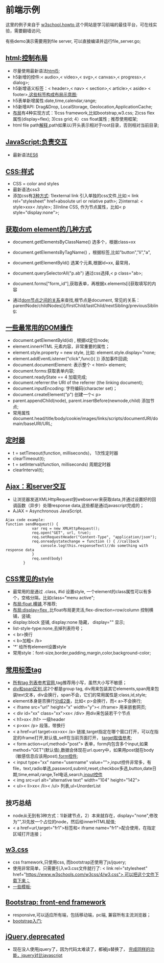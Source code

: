 # 前端示例
这里的例子来自于 [w3school.howto](https://www.w3schools.com/howto/default.asp),这个网站是学习前端的最佳平台，可在线实验，需要翻墙访问;

有些demo演示需要用到file server, 可以直接编译并运行file_server.go;

## [html:控制布局](https://www.w3schools.com/html/default.asp)
- 尽量使用最新语法[html5](https://www.w3schools.com/html/html5_intro.asp);
- h5新增的控件:< audio>,< video>,< svg>,< canvas>,< progress>,< dialog>;
- h5新增语义标签：< header>,< nav> < section>,< article>,< aside> < footer>,[这些标签构成布局示意图](https://www.w3schools.com/html/html_layout.asp);
- h5表单新增属性:date,time,calendar,range;
- h5新增API: Drag&Drop, LocalStorage, Geolocation,ApplicationCache;
- [布局](https://www.w3schools.com/html/html_layout.asp)有4种实现方式：1)css framework,比如bootstrap,w3.css; 2)css flex 属性(display=flex); 3)css grid; 4）css float属性 ; 推荐使用框架;
- html file path[解释](https://www.w3schools.com/html/html_filepaths.asp),path如果以/开头表示相对于root目录，否则相对当前目录;

## [JavaScript:负责交互](https://www.w3schools.com/js/default.asp)
- 最新语法[ES6](https://www.w3schools.com/js/js_es6.asp)


## [CSS:样式](https://www.w3schools.com/css/default.asp)
 - CSS = color and styles 
 - 最新语法css3
 - 添加css有[3种方式](https://www.w3schools.com/css/css_howto.asp):   1)external link 引入单独的css文件,比如:< link rel="stylesheet" href=absolute url or relative path>;
  2)internal: < style>xxx< /style>; 
  3)Inline CSS, 作为节点属性，比如< p style="display:none">;


## [获取dom element的几种方式](https://www.w3schools.com/js/js_htmldom_elements.asp)
- document.getElementsByClassName() 选多个，根据class=xx
- document.getElementsByTagName() ，根据标签,比如"button","li","a",
- document.getElementById() 选某个元素,根据id=xx, 最常用，

- document.querySelectorAll("p.ab") 通过css选择,< p class="ab>;

- document.forms["form_id"],获取表单，再根据x.elements[i]获取填写的内容 

- 通过[dom节点之间的关系](https://www.w3schools.com/js/js_htmldom_navigation.asp)来查找,根节点是document,  常见的关系：parentNode/childNodes[i]/firstChild/lastChild/nextSibling/previousSibling;



## [一些最常用的DOM操作](https://www.w3schools.com/js/js_htmldom_document.asp)
- document.getElementById(id) , 根据id定位node;
- element.innerHTML 元素内容，非常重要的属性；
- element.style.property = new style, 比如: element.style.display="none;
- element.addEventListener("click",func(){ }) 添加事件回调;
- document.documentElement:	表示整个 < html> element;
- document.forms:获取表单内容;
- document.readyState == 4 加载完成;
- document.referrer:the URI of the referrer (the linking document);
- document.inputEncoding: 字符编码(character set)；
- document.createElement("p") 创建一个< p>
- parent.appendChild(node), parent.insertBefore(newnode,child) 添加节点;
- 常用属性document.head/title/body/cookie/images/links/scripts/documentURI/domain/baseURI/URL;


## [定时器](https://www.w3schools.com/js/js_timing.asp)
- t = setTimeout(function, milliseconds)， 1次性定时器
- clearTimeout(t);
- t = setInterval(function, milliseconds) 周期定时器
- clearInterval(t);

## [Ajax：和server交互 ](https://www.w3schools.com/js/js_ajax_intro.asp)
- 让浏览器发送XMLHttpRequest到webserver来获取data,并通过设置好的回调函数（异步）处理response data,这些都是通过javascript完成的；
- AJAX = Asynchronous JavaScript.
```
Ajax code example:
function sendRequest() {
            var req = new XMLHttpRequest();
            req.open("GET", url, true);
            req.setRequestHeader("Content-Type", "application/json");
            req.onreadystatechange = function () { //callback
                console.log(this.responseText)//do something with response data
            }
            req.send(body)
        }   
```


## [CSS常见的style](https://www.w3schools.com/css/css_intro.asp)
- 最常用的是通过 .class,   #id 设置style, 一个element的class属性可以有多个，空格分隔，比如class="menu  active";
- [布局:float,横铺](https://www.w3schools.com/css/css_float.asp),不推荐;
- [布局:display=flex ](https://www.w3schools.com/css/css3_flexbox.asp),比float布局更灵活,flex-direction=row/column 控制横铺，竖铺;
- display:block 竖铺, display:none 隐藏， display="" 显示;
- list-style-type:none,去掉列表符号；
- < br>换行
- < b>加粗< /b>
-  '*' 给所有element设置style
- 常用style：font-size,border,padding,margin,color,background-color;


## [常用标签tag](https://www.w3schools.com/tags/default.asp)
- [所有tag 列表参考官网](https://www.w3schools.com/tags/default.asp),tag推荐用小写，虽然大小写不敏感；
- [div和span区别](https://www.w3schools.com/html/html_blocks.asp),这2个都是group tag, div用来包装其它elements,span用来包装text文本，div会换行，span不会，它们的常用属性是:class,id,style;
- element本身是否换行[分成2类](https://www.w3schools.com/html/html_blocks.asp)，比如< p>会换行，而< a>不会换行;
- < iframe src="url" height="x" width="y">< /iframe> 用来嵌套网页;
- < div id="xx" class="xx">xx< /div> 用div来包装若干个节点
- < h1>xx< /h1>  一级header
- < p>xx< /p>  段落，带换行
- < a href=url target=xx>xx< /a> 链接,target指定在哪个窗口打开，可以在指定的iframe打开,默认值_self在当前页面打开， [target取值参考](https://www.w3schools.com/html/html_links.asp);
- < form action=url,method="post"> 表单，form内包含多个input,如果method="GET"(默认值),数据会体现在url.query中，如果用post就在body（敏感信息应该用post),[form控件](https://www.w3schools.com/html/html_forms.asp);
- < input type="xx" name="username" value="">,input控件非常多，有file，text,radio单选,password,submit,reset,checkbox多选,button,date日期,time,email,range,Tel电话,search,[input控件](https://www.w3schools.com/html/html_form_input_types.asp)
- < img src=url alt="alternative text" width="104" height="142">
- < ul>< li>xx< /li>< /ul> 列表,ul=UnorderList

## 技巧总结
- node从无到有3种方式：1)新建节点，2）本来就存在，display="none",修改为"",3)先放一个占位的node，然后给innerHTML赋值;
- < a href=url,target="fr1">标签和< iframe name="fr1">配合使用，在指定区域打开连接；

## [w3.css](https://www.w3schools.com/w3css/default.asp)
- css framework,只使用css, 而bootstrap还使用了js/jquery;
- 使用非常简单，只需要引入w3.css文件就行了: < link rel="stylesheet" href="https://www.w3schools.com/w3css/4/w3.css">,可以把这个文件下载下来；
- [一些模板](https://www.w3schools.com/w3css/w3css_templates.asp);

## [Bootstrap: front-end framework](https://www.w3schools.com/bootstrap/bootstrap_get_started.asp)
- responsive,可以适应所有端，包括移动端，pc端, 兼容所有主流浏览器；
- [bootstrap入门](https://getbootstrap.com/docs/4.4/getting-started/introduction/);


## [jQuery,deprecated](https://www.w3schools.com/js/js_jquery_selectors.asp)
- 现在没人使用jquery了，因为代码太难读了，都被js替换了，
[完成同样的功能，jquery对比javascript](https://www.w3schools.com/js/js_jquery_selectors.asp)